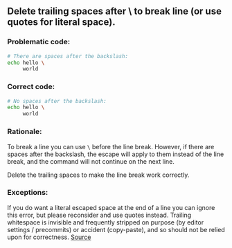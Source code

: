## Delete trailing spaces after \ to break line (or use quotes for literal space).

### Problematic code:

```sh
# There are spaces after the backslash:
echo hello \  
     world
```

### Correct code:

```sh
# No spaces after the backslash:
echo hello \
     world
```
### Rationale:

To break a line you can use `\` before the line break. However, if there are spaces after the backslash, the escape will apply to them instead of the line break, and the command will not continue on the next line.

Delete the trailing spaces to make the line break work correctly.

### Exceptions:

If you do want a literal escaped space at the end of a line you can ignore this error, but please reconsider and use quotes instead. Trailing whitespace is invisible and frequently stripped on purpose (by editor settings / precommits) or accident (copy-paste), and so should not be relied upon for correctness.
[Source](https://github.com/koalaman/shellcheck/wiki/SC1101)

